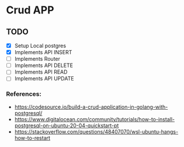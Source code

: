 # Crud APP

## TODO

- [x] Setup Local postgres
- [x] Implements API INSERT 
- [ ] Implements Router
- [ ] Implements API DELETE
- [ ] Implements API READ 
- [ ] Implements API UPDATE

### References:
- https://codesource.io/build-a-crud-application-in-golang-with-postgresql/
- https://www.digitalocean.com/community/tutorials/how-to-install-postgresql-on-ubuntu-20-04-quickstart-pt
- https://stackoverflow.com/questions/48407070/wsl-ubuntu-hangs-how-to-restart

